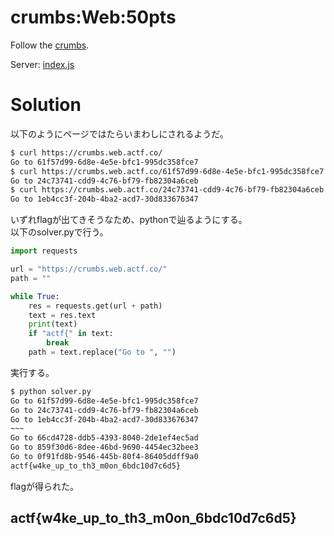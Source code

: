 # crumbs:Web:50pts
Follow the [crumbs](https://crumbs.web.actf.co/).  

Server: [index.js](index.js)  

# Solution
以下のようにページではたらいまわしにされるようだ。  
```bash
$ curl https://crumbs.web.actf.co/
Go to 61f57d99-6d8e-4e5e-bfc1-995dc358fce7
$ curl https://crumbs.web.actf.co/61f57d99-6d8e-4e5e-bfc1-995dc358fce7
Go to 24c73741-cdd9-4c76-bf79-fb82304a6ceb
$ curl https://crumbs.web.actf.co/24c73741-cdd9-4c76-bf79-fb82304a6ceb
Go to 1eb4cc3f-204b-4ba2-acd7-30d833676347
```
いずれflagが出てきそうなため、pythonで辿るようにする。  
以下のsolver.pyで行う。  
```python
import requests

url = "https://crumbs.web.actf.co/"
path = ""

while True:
    res = requests.get(url + path)
    text = res.text
    print(text)
    if "actf{" in text:
        break
    path = text.replace("Go to ", "")
```
実行する。  
```bash
$ python solver.py
Go to 61f57d99-6d8e-4e5e-bfc1-995dc358fce7
Go to 24c73741-cdd9-4c76-bf79-fb82304a6ceb
Go to 1eb4cc3f-204b-4ba2-acd7-30d833676347
~~~
Go to 66cd4728-ddb5-4393-8040-2de1ef4ec5ad
Go to 859f30d6-8dee-46bd-9690-4454ec32bee3
Go to 0f91fd8b-9546-445b-80f4-86405ddff9a0
actf{w4ke_up_to_th3_m0on_6bdc10d7c6d5}
```
flagが得られた。  

## actf{w4ke_up_to_th3_m0on_6bdc10d7c6d5}